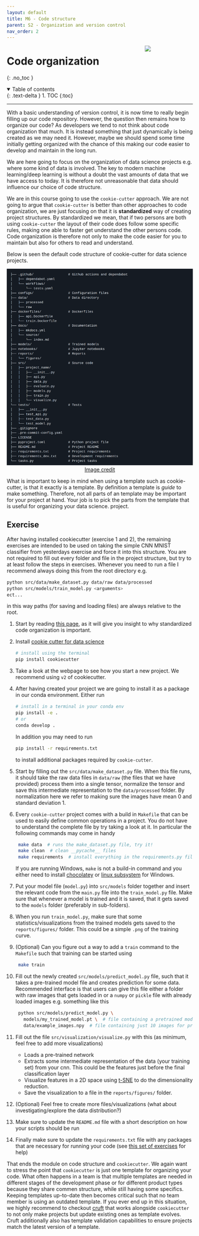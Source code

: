 ```yaml
---
layout: default
title: M6 - Code structure
parent: S2 - Organization and version control
nav_order: 2
---
```


<img style="float: right;" src="../figures/icons/cookiecutter.png" width="130">

# Code organization
{: .no_toc }

<details open markdown="block">
  <summary>
    Table of contents
  </summary>
  {: .text-delta }
1. TOC
{:toc}
</details>

---

With a basic understanding of version control, it is now time to really begin filling up our code repository. However,
the question then remains how to organize our code? As developers we tend to not think about code organization that
much. It is instead something that just dynamically is being created as we may need it. However, maybe we should spend
some time initially getting organized with the chance of this making our code easier to develop and maintain in the
long run.

We are here going to focus on the organization of data science projects e.g. where some kind of data is involved. The
key to modern machine learning/deep learning is without a doubt the vast amounts of data that we have access to today.
It is therefore not unreasonable that data should influence our choice of code structure.

We are in this course going to use the `cookie-cutter` approach. We are not going to argue that `cookie-cutter` is
better than other approaches to code organization, we are just focusing on that it is **standardized** way of creating
project structures. By standardized we mean, that if two persons are both using `cookie-cutter` the layout of their
code does follow some specific rules, making one able to faster get understand the other persons code. Code organization
is therefore not only to make the code easier for you to maintain but also for others to read and understand.

Below is seen the default code structure of cookie-cutter for data science projects.

<p align="center">
  <img src="../figures/cookie_cutter.png" width="1000">
  <br>
  <a href="https://github.com/drivendata/cookiecutter-data-science"> Image credit </a>
</p>

What is important to keep in mind when using a template such as cookie-cutter, is that it exactly is a template. By
definition a template is *guide* to make something. Therefore, not all parts of an template may be important for your
project at hand. Your job is to pick the parts from the template that is useful for organizing your data science.
project.

## Exercise

After having installed cookiecutter (exercise 1 and 2), the remaining exercises are intended to be used on taking the
simple CNN MNIST classifier from yesterdays exercise and force it into this structure. You are not required to fill out
every folder and file in the project structure, but try to at least follow the steps in exercises. Whenever you need to
run a file I recommend always doing this from the root directory e.g.

```bash
python src/data/make_dataset.py data/raw data/processed
python src/models/train_model.py <arguments>
ect...
```

in this way paths (for saving and loading files) are always relative to the root.

1. Start by reading [this page](https://drivendata.github.io/cookiecutter-data-science/), as it will give you insight
   to why standardized code organization is important.

2. Install [cookie cutter for data science](https://github.com/drivendata/cookiecutter-data-science)

   ``` bash
   # install using the terminal
   pip install cookiecutter
   ```

3. Take a look at the webpage to see how you start a new project. We recommend using `v2` of cookiecutter.

4. After having created your project we are going to install it as a package in our conda environment. Either run
   ```bash
   # install in a terminal in your conda env
   pip install -e .
   # or
   conda develop .
	 ```
   In addition you may need to run
   ```bash
   pip install -r requirements.txt
   ```
   to install additional packages required by `cookie-cutter`.

5. Start by filling out the `src/data/make_dataset.py` file. When this file runs, it should take the raw data files in
   `data/raw` (the files that we have provided) process them into a single tensor, normalize the tensor and save this
   intermediate representation to the `data/processed` folder. By normalization here we refer to making sure the
   images have mean 0 and standard deviation 1.

5. Every `cookie-cutter` project comes with a build in `Makefile` that can be used to easily define common operations in
   a project. You do not have to understand the complete file by try taking a look at it. In particular the following
   commands may come in handy

   ```bash
	make data  # runs the make_dataset.py file, try it!
	make clean  # clean __pycache__ files
	make requirements  # install everything in the requirements.py file
	```

   If you are running Windows, `make` is not a build-in command and you either need to install
   [chocolatey](https://chocolatey.org/) or
   [linux subsystem](https://docs.microsoft.com/en-us/windows/wsl/install-win10) for Windows.

6. Put your model file (`model.py`) into `src/models` folder together and insert the relevant code from the `main.py`
   file into the `train_model.py` file. Make sure that whenever a model is trained and it is saved, that it gets saved
   to the `models` folder (preferably in sub-folders).

7. When you run `train_model.py`, make sure that some statistics/visualizations from the trained models gets saved to
   the `reports/figures/` folder. This could be a simple `.png` of the training curve.

8. (Optional) Can you figure out a way to add a `train` command to the `Makefile` such that training can be started
   using

   ```bash
	make train
	```

9. Fill out the newly created `src/models/predict_model.py` file, such that it takes a pre-trained model file and
   creates prediction for some data. Recommended interface is that users can give this file either a folder with raw
   images that gets loaded in or a `numpy` or `pickle` file with already loaded images e.g. something like this

   ```bash
	python src/models/predict_model.py \
	  models/my_trained_model.pt \  # file containing a pretrained model
	  data/example_images.npy  # file containing just 10 images for prediction
   ```

10. Fill out the file `src/visualization/visualize.py` with this (as minimum, feel free to add more visualizations)
	 * Loads a pre-trained network
	 * Extracts some intermediate representation of the data (your training set) from your cnn. This could be the
      features just before the final classification layer
	 * Visualize features in a 2D space using
      [t-SNE](https://scikit-learn.org/stable/modules/generated/sklearn.manifold.TSNE.html) to do the dimensionality
      reduction.
	 * Save the visualization to a file in the `reports/figures/` folder.

10. (Optional) Feel free to create more files/visualizations (what about investigating/explore the data distribution?)

11. Make sure to update the `README.md` file with a short description on how your scripts should be run

12. Finally make sure to update the `requirements.txt` file with any packages that are necessary for running your
    code (see [this set of exercises](../s1_development_environment/M2_conda.md) for help)

That ends the module on code structure and `cookiecutter`. We again want to stress the point that `cookiecutter` is
just one template for organizing your code. What often happens in a team is that multiple templates are needed in
different stages of the development phase or for different product types because they share commen structure, while
still having some specifics. Keeping templates up-to-date then becomes critical such that no team member is using an
outdated template. If you ever end up in this situation, we highly recommend to checkout
[cruft](https://github.com/cruft/cruft) that works alongside `cookiecutter` to not only make projects but update
existing ones as template evolves. Cruft additionally also has template validation capabilities to ensure projects
match the latest version of a template.

